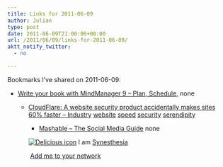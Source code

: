 ```yaml
---
title: Links for 2011-06-09
author: Julian
type: post
date: 2011-06-09T21:00:00+00:00
url: /2011/06/09/links-for-2011-06-09/
aktt_notify_twitter:
  - no

---
```

Bookmarks I&#8217;ve shared on 2011-06-09:

  * [Write your book with MindManager 9 &ndash; Plan, Schedule,][1] 
    none</li> 
    
      * [CloudFlare: A website security product accidentally makes sites 60% faster &#8211; Industry][2] 
        [website][3] [speed][4] [security][5] [serendipity][6] </li> 
        
          * [Mashable &#8211; The Social Media Guide][7] 
            none</li> </ul> 
            
            <p class="deliciouslink">
              <a href="http://del.icio.us/synesthesia" title="See all my bookmarks on del.icio.us"><img src="https://www.synesthesia.co.uk/images/deliciousicon.jpg" alt="Delicious icon" /></a>&nbsp;I am <a href="http://del.icio.us/synesthesia" title="See all my bookmarks on del.icio.us">Synesthesia</a>
            </p>
            
            <p class="deliciouslink">
              <a href="http://del.icio.us/network?add=synesthesia" title="Add me to your del.icio.us network"><img src="https://www.synesthesia.co.uk/images/add.gif" alt="" /></a>&nbsp;<a href="http://del.icio.us/network?add=synesthesia" title="Add me to your del.icio.us network">Add me to your network</a>
            </p>

 [1]: http://blog.publishedandprofitable.com/2010/08/31/write-your-book-with-mindmanager-9-plan-schedule-track-your-progress-in-1-mind-map
 [2]: http://thenextweb.com/industry/2011/06/07/cloudflare-a-website-security-product-accidentally-makes-sites-60-faster/?utm_source=feedburner
 [3]: http://www.delicious.com/synesthesia/website
 [4]: http://www.delicious.com/synesthesia/speed
 [5]: http://www.delicious.com/synesthesia/security
 [6]: http://www.delicious.com/synesthesia/serendipity
 [7]: http://mashable.com/2011/06/05/embedly-how-to
